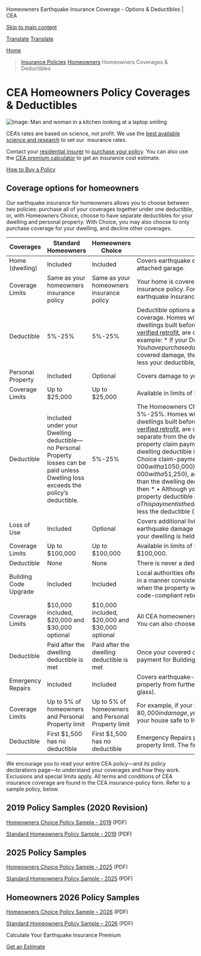 Homeowners Earthquake Insurance Coverage - Options & Deductibles | CEA

[Skip to main content](#main-content)

[Translate](/translate)
[Translate](/translate)

[Home](/)
> [Insurance Policies](/california-earthquake-insurance-policies)
> [Homeowners](/california-earthquake-insurance-policies/homeowners)
> Homeowners Coverages & Deductibles

# CEA Homeowners Policy Coverages & Deductibles

![Image: Man and woman in a kitchen looking at a laptop smiling](/sites/default/files/images/homeowner-coverages-deductibles-content-image.jpg "Man and woman in a kitchen looking at a laptop smiling")

CEA’s rates are based on science, not profit. We use the [best available science and research](/about-cea/research-outreach/our-research "Research Projects") to set our  insurance rates.

Contact your [residential insurer](/california-earthquake-insurance-policies/participating-residential-insurers-earthquake "CEA Participating Residential Insurers") to [purchase your policy](/california-earthquake-insurance-policies/how-to-buy-earthquake-insurance-california "How to Buy a CEA Earthquake Insurance Policy"). You can also use the [CEA premium calculator](/california-earthquake-insurance-policies/earthquake-insurance-premium-calculator "CEA Premium Calculator") to get an insurance cost estimate.

[How to Buy a Policy](/california-earthquake-insurance-policies/how-to-buy-earthquake-insurance-california "How to Buy")

## Coverage options for homeowners

Our earthquake insurance for homeowners allows you to choose between two policies: purchase all of your coverages together under one deductible, or, with Homeowners Choice, choose to have separate deductibles for your dwelling and personal property. With Choice, you may also choose to only purchase coverage for your dwelling, and decline other coverages.

| Coverages | Standard Homeowners | Homeowners Choice | Additional Information |
| --- | --- | --- | --- |
| Home (dwelling) | Included | Included | Covers earthquake damage to your home and certain structures *attached* to it, like an attached garage. |
| Coverage Limits | Same as your homeowners insurance policy | Same as your homeowners insurance policy | Your home is covered up to the Dwelling’s insured value on your homeowners insurance policy. For example, if your home insurance value is $200,000, your earthquake insurance coverage will be the same amount. |
| Deductible | 5%-25% | 5%-25% | Deductible options are 5%, 10%, 15%, 20% and 25% of your Dwelling (Home) coverage. Homes with a Coverage A dwelling limit greater than $1,000,000, or dwellings built before 1980 on a raised or other type foundation that do not have a [verified retrofit](/california-earthquake-insurance-policies/earthquake-insurance-policy-premium-discounts "Premium Discounts"), are only eligible for a 15%, 20% or 25% deductible.  Claim-payment example:   * If your Dwelling is insured for $500,000, and * You have purchased a 5% ($25,000) deductible, and * An earthquake causes $80,000 in covered damage, then * Your claim payment would be $55,000 (your covered loss, less your deductible, up to the limit of insurance purchased). |
| Personal Property | Included | Optional | Covers damage to your belongings, like TVs and furniture. |
| Coverage Limits | Up to $25,000 | Up to $25,000 | Available in limits of $5,000 or $25,000. |
| Deductible | Included under your Dwelling deductible—no Personal Property losses can be paid unless Dwelling loss exceeds the policy’s deductible. | 5%-25% | The Homeowners Choice policy offers Personal Property coverage deductibles of 5%-25%. Homes with a Coverage A dwelling limit greater than $1,000,000, or dwellings built before 1980 on a raised or other type foundation that do not have a [verified retrofit](/california-earthquake-insurance-policies/earthquake-insurance-policy-premium-discounts "Premium Discounts"), are only eligible for a 15%, 20% or 25% deductible.  This deductible is separate from the dwelling deductible, which may allow you to receive a personal property claim payment even if you don’t meet the dwelling deductible. And, if the dwelling deductible is met, the personal property deductible is waived.  Homeowners Choice claim-payment example:   * If your dwelling is insured for $500,000 with a 10% deductible ($50,000), and * You have personal property covered for $25,000 with a 5% deductible ($1,250), and * An earthquake causes damage to the dwelling that is less than the dwelling deductible, but there is also $20,000 in personal property damage, then * • Although your dwelling deductible is not met, your separate personal property deductible allows you to receive $18,750!   + o This payment is the difference between the covered damage to personal property ($20,000), less the deductible ($1,250). |
| Loss of Use | Included | Optional | Covers additional living expenses if you need to live and eat elsewhere because earthquake damage or a civil authority prevents you from residing in your home. If your dwelling is held for rent, loss of use (fair rental value) is covered. |
| Coverage Limits | Up to $100,000 | Up to $100,000 | Available in limits of $1,500, $10,000, $15,000, $25,000, $50,000, $75,000 and $100,000. |
| Deductible | None | None | There is never a deductible for Loss of Use. |
| Building Code Upgrade | Included | Included | Local authorities often require that rebuilding or significant repair work be performed in a manner consistent with current building codes (not the codes that were in effect when the property was built). This coverage helps pay expenses associated with code-compliant rebuilding or repairs. |
| Coverage Limits | $10,000 included, $20,000 and $30,000 optional | $10,000 included, $20,000 and $30,000 optional | All CEA homeowners policies include $10,000 in building code upgrade coverage. You can also choose to raise the coverage to $20,000 or $30,000. |
| Deductible | Paid after the dwelling deductible is met | Paid after the dwelling deductible is met | Once your covered dwelling damage exceeds the deductible, you could be eligible for payment for Building Code Upgrades, up to your chosen limit. |
| Emergency Repairs | Included | Included | Covers earthquake-damage repairs that are needed to protect your house or personal property from further damage (examples: repair broken windows or remove broken glass). |
| Coverage Limits | Up to 5% of homeowners and Personal Property limit | Up to 5% of homeowners and Personal Property limit | For example, if your house is insured for $200,000 and an earthquake strikes causing $80,000 in damage, you have up to 5% ($10,000) in Emergency Repairs coverage to make your house safe to live in. |
| Deductible | First $1,500 has no deductible | First $1,500 has no deductible | Emergency Repairs provide coverage up to 5% of dwelling and 5% of the personal property limit. The first $1,500 is not subject to the deductible. |

We encourage you to read your entire CEA policy—and its policy declarations page—to understand your coverages and how they work. Exclusions and special limits apply. All terms and conditions of CEA insurance coverage are found in the CEA insurance-policy form. Refer to a sample policy, below.

## 2019 Policy Samples (2020 Revision)

[Homeowners Choice Policy Sample - 2019](/sites/default/files/documents/2025/homeowners-choice-policy-sample-2019.pdf) (PDF)

[Standard Homeowners Policy Sample - 2019](/sites/default/files/documents/2025/standard-homeowners-policy-sample-2019.pdf) (PDF)

## 2025 Policy Samples

[Homeowners Choice Policy Sample - 2025](/sites/default/files/documents/2025/homeowners-choice-policy-sample-2025.pdf) (PDF)

[Standard Homeowners Policy Sample - 2025](/sites/default/files/documents/2025/standard-homeowners-policy-sample-2025_0.pdf) (PDF)

## Homeowners 2026 Policy Samples

[Homeowners Choice Policy Sample – 2026](/sites/default/files/documents/2025/basic-earthquake-policy-homeowners-choice-beq3c-01-2026.pdf "Homeowners Choice Policy Sample – 2026") (PDF)

[Standard Homeowners Policy Sample – 2026](/sites/default/files/documents/2025/basic-earthquake-policy-homeowners-beq3b-01-2026.pdf "Standard Homeowners Policy Sample – 2026") (PDF)

Calculate Your Earthquake Insurance Premium

[Get an Estimate](/california-earthquake-insurance-policies/earthquake-insurance-premium-calculator)